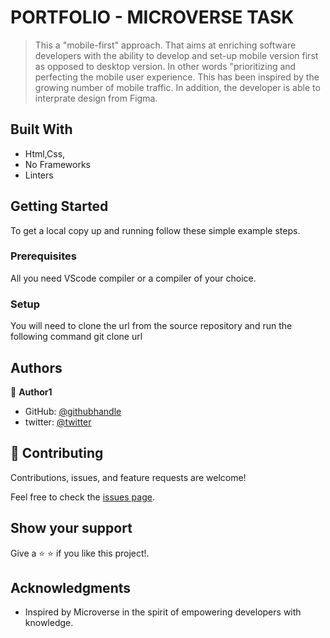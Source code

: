 # PORTFOLIO - MICROVERSE TASK

> This a "mobile-first" approach. That aims at enriching software developers with the ability to develop and set-up mobile version first as opposed to desktop version. In other words "prioritizing and perfecting the mobile user experience. This has been inspired by the growing number of mobile traffic. In addition, the developer is able to interprate design from Figma.

## Built With

- Html,Css,
- No Frameworks
- Linters

## Getting Started

To get a local copy up and running follow these simple example steps.

### Prerequisites

All you need VScode compiler or a compiler of your choice.

### Setup

You will need to clone the url from the source repository and run the following command git clone url

## Authors

👤 **Author1**

- GitHub: [@githubhandle](felixDev22)
- twitter: [@twitter](@monzo200)

## 🤝 Contributing

Contributions, issues, and feature requests are welcome!

Feel free to check the [issues page](https://github.com).

## Show your support

Give a ⭐️ ⭐️ if you like this project!.

## Acknowledgments

- Inspired by Microverse in the spirit of empowering developers with knowledge.
